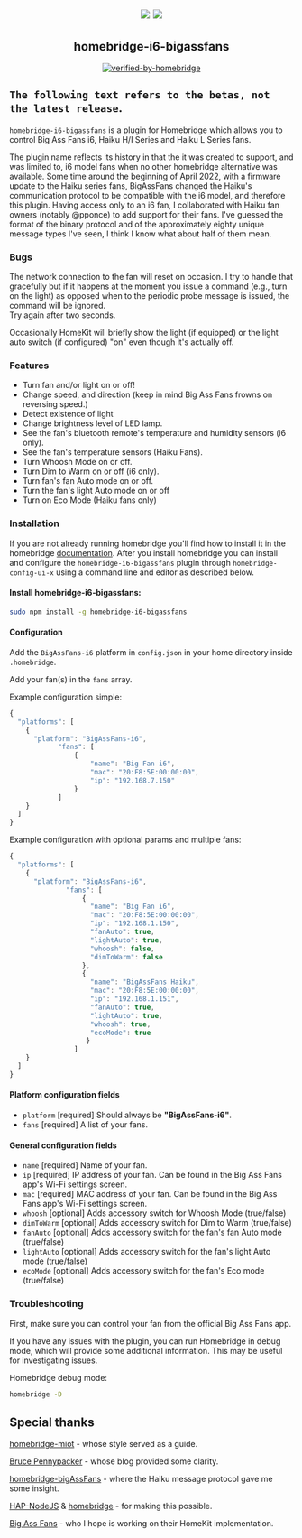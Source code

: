 <span align="center">
<h1 align="center"><img src="https://raw.githubusercontent.com/oogje/homebridge-i6-bigAssFans/main/IMG_3799.jpg"/>
<img src="https://raw.githubusercontent.com/oogje/homebridge-i6-bigAssFans/main/HaikuH.jpg"/>
</h1>

## homebridge-i6-bigassfans

[![verified-by-homebridge](https://badgen.net/badge/homebridge/verified/purple)](https://github.com/homebridge/homebridge/wiki/Verified-Plugins)
<!-- [![homebridge-miot](https://badgen.net/npm/v/homebridge-bigassfans-i6?icon=npm)](https://www.npmjs.com/package/homebridge-bigassfans-i6)
[![mit-license](https://badgen.net/npm/license/lodash)](https://github.com/oogje/homebridge-bigassfans-i6/blob/master/LICENSE)
<!-- [![follow-me-on-twitter](https://badgen.net/twitter/follow/merdok_dev?icon=twitter)](https://twitter.com/merdok_dev) -->
<!-- [![join-discord](https://badgen.net/badge/icon/discord?icon=discord&label=homebridge-xiaomi-fan)](https://discord.gg/AFYUZbk) -->

</span>

## `The following text refers to the betas, not the latest release`.

`homebridge-i6-bigassfans` is a plugin for Homebridge which allows you to control Big Ass Fans i6, Haiku H/I Series and Haiku L Series fans.

The plugin name reflects its history in that the it was created to support, and was limited to, i6 model fans when no other homebridge
alternative was available. 
Some time around the beginning of April 2022, with a firmware update to the Haiku series fans, BigAssFans changed the Haiku's
communication protocol to be compatible with the i6 model, and therefore this plugin. 
Having access only to an i6 fan, I collaborated with Haiku fan owners (notably @pponce) to add support for their fans. 
I've guessed the format of the binary protocol and of the approximately eighty unique message types I've seen, I think I know what about half of them mean. 

### Bugs

The network connection to the fan will reset on occasion.  I try to handle that gracefully but if it happens at the moment you
issue a command (e.g., turn on the light) as opposed when to the periodic probe message is issued, the command will be ignored.  
Try again after two seconds.

Occasionally HomeKit will briefly show the light (if equipped) or the light auto switch (if configured) "on" even though it's actually off.


### Features

* Turn fan and/or light on or off!
* Change speed, and direction (keep in mind Big Ass Fans frowns on reversing speed.)
* Detect existence of light
* Change brightness level of LED lamp.
* See the fan's bluetooth remote's temperature and humidity sensors (i6 only).
* See the fan's temperature sensors (Haiku Fans).
* Turn Whoosh Mode on or off.
* Turn Dim to Warm on or off (i6 only).
* Turn fan's fan Auto mode on or off.
* Turn the fan's light Auto mode on or off
* Turn on Eco Mode (Haiku fans only)

### Installation

If you are not already running homebridge you'll find how to install it in the homebridge [documentation](https://github.com/homebridge/homebridge#readme).  After you install homebridge you can install and configure the `homebridge-i6-bigassfans` plugin through `homebridge-config-ui-x` using a command line and editor as described below.

#### Install homebridge-i6-bigassfans:

```sh
sudo npm install -g homebridge-i6-bigassfans
```

#### Configuration

Add the `BigAssFans-i6` platform in `config.json` in your home directory inside `.homebridge`.

Add your fan(s) in the `fans` array.

Example configuration simple:

```js
{
  "platforms": [
    {
      "platform": "BigAssFans-i6",
            "fans": [
                {
                    "name": "Big Fan i6",
                    "mac": "20:F8:5E:00:00:00",
                    "ip": "192.168.7.150"
                }
            ]
    }
  ]
}
```

Example configuration with optional params and multiple fans:

```js
{
  "platforms": [
    {
      "platform": "BigAssFans-i6",
              "fans": [
                  {
                    "name": "Big Fan i6",
                    "mac": "20:F8:5E:00:00:00",
                    "ip": "192.168.1.150",
                    "fanAuto": true,
                    "lightAuto": true,
                    "whoosh": false,
                    "dimToWarm": false
                  },
                  {
                    "name": "BigAssFans Haiku",
                    "mac": "20:F8:5E:00:00:00",
                    "ip": "192.168.1.151",
                    "fanAuto": true,
                    "lightAuto": true,
                    "whoosh": true,
                    "ecoMode": true
                   }
                ]
    }
  ]
}
```

#### Platform configuration fields

* `platform` [required]
Should always be **"BigAssFans-i6"**.
* `fans` [required]
A list of your fans.

#### General configuration fields

* `name` [required]
Name of your fan.
* `ip` [required]
IP address of your fan.  Can be found in the Big Ass Fans app's Wi-Fi settings screen.
* `mac` [required]
MAC address of your fan.  Can be found in the Big Ass Fans app's Wi-Fi settings screen.
* `whoosh` [optional]
Adds accessory switch for Whoosh Mode (true/false)
* `dimToWarm` [optional]
Adds accessory switch for Dim to Warm (true/false)
* `fanAuto` [optional]
Adds accessory switch for the fan's fan Auto mode (true/false)
* `lightAuto` [optional]
Adds accessory switch for the fan's light Auto mode (true/false)
* `ecoMode` [optional]
Adds accessory switch for the fan's Eco mode (true/false)

### Troubleshooting

First, make sure you can control your fan from the official Big Ass Fans app.

If you have any issues with the plugin, you can run Homebridge in debug mode, which will provide some additional information. This may be useful for investigating issues.

Homebridge debug mode:

```sh
homebridge -D
```

## Special thanks

[homebridge-miot](https://github.com/merdok/homebridge-miot) - whose style served as a guide.

[Bruce Pennypacker](https://bruce.pennypacker.org/2015/07/17/hacking-bigass-fans-with-senseme/) - whose blog provided some clarity.

[homebridge-bigAssFans](https://github.com/sean9keenan/homebridge-bigAssFans) - where the Haiku message protocol gave me some insight.

[HAP-NodeJS](https://github.com/KhaosT/HAP-NodeJS) & [homebridge](https://github.com/nfarina/homebridge) - for making this possible.

[Big Ass Fans](https://www.bigassfans.com) - who I hope is working on their HomeKit implementation.
